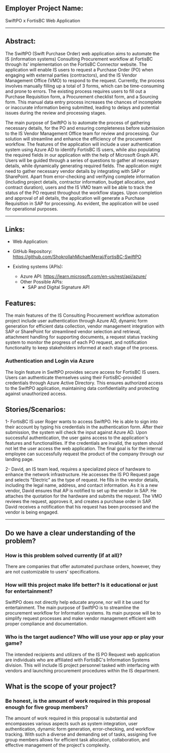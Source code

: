 ## Employer Project Name: 
SwiftPO x FortisBC Web Application


___

## Abstract:

The SwiftPO (Swift Purchase Order) web application aims to automate the IS (information systems) Consulting Procurement workflow at FortisBC through its’ implementation on the FortisBC Connector website. The application will enable IS users to request a Purchase Order (PO) when engaging with external parties (contractors), and the IS Vendor Management Office (VMO) to respond to the request. Currently, the process involves manually filling up a total of 3 forms, which can be time-consuming and prone to errors. The existing process requires users to fill out a Purchase Requisition form, a Procurement checklist form, and a Sourcing form. This manual data entry process increases the chances of incomplete or inaccurate information being submitted, leading to delays and potential issues during the review and processing stages.

The main purpose of SwiftPO is to automate the process of gathering necessary details, for the PO and ensuring completeness before submission to the IS Vendor Management Office team for review and processing. Our solution will streamline and enhance the efficiency of the procurement workflow. The features of the application will include a user authentication system using Azure AD to identify FortisBC IS users, while also populating the required fields in our application with the help of Microsoft Graph API. Users will be guided through a series of questions to gather all necessary details, while dynamically generating required fields. The application might need to gather necessary vendor details by integrating with SAP or SharePoint. Apart from error-checking and verifying complete information (including project details, contractor information, budget allocation, and contract duration), users and the IS VMO team will be able to track the status of the PO request throughout the workflow stages. Upon completion and approval of all details, the application will generate a Purchase Requisition in SAP for processing. As evident, the application will be used for operational purposes.

___

## Links:
- Web Application: 


- GitHub Repository: https://github.com/ShokrollahMichaelMeraj/FortisBC-SwiftPO


- Existing systems (APIs):

   - Azure API: https://learn.microsoft.com/en-us/rest/api/azure/
   - Other Possible APIs: 
        - SAP and Digital Signature API


## Features:
The main features of the IS Consulting Procurement workflow automation project include user authentication through Azure AD, dynamic form generation for efficient data collection, vendor management integration with SAP or SharePoint for streamlined vendor selection and retrieval, attachment handling for supporting documents, a request status tracking system to monitor the progress of each PO request, and notification functionality to keep stakeholders informed at each stage of the process.

### Authentication and Login via Azure

The login feature in SwiftPO provides secure access for FortisBC IS users. Users can authenticate themselves using their FortisBC-provided credentials through Azure Active Directory. This ensures authorized access to the SwiftPO application, maintaining data confidentiality and protecting against unauthorized access.


## Stories/Scenarios:

1- FortisBC IS user Roger wants to access SwiftPO. He is able to sign into their account by typing his credentials in the authentication form. After their submission, the system will check the input against Azure AD. Upon successful authentication, the user gains access to the application's features and functionalities. If the credentials are invalid, the system should not let the user access the web application. The final goal is for the internal employee can successfully request the product of the company through our landing page.


2- David, an IS team lead, requires a specialized piece of hardware to enhance the network infrastructure. He accesses the IS PO Request page and selects "Electric" as the type of request. He fills in the vendor details, including the legal name, address, and contact information. As it is a new vendor, David ensures that AP is notified to set up the vendor in SAP. He attaches the quotation for the hardware and submits the request. The VMO reviews the request, approves it, and creates a purchase order in SAP. David receives a notification that his request has been processed and the vendor is being engaged.


___
 
## Do we have a clear understanding of the problem?


### How is this problem solved currently (if at all)?
There are companies that offer automated purchase orders, however, they are not customizable to users' specifications.


### How will this project make life better? Is it educational or just for entertainment?
SwiftPO does not directly help educate anyone, nor will it be used for entertainment. The main purpose of SwiftPO is to streamline the procurement workflow for Information systems. Its main purpose will be to simplify request processes and make vendor management efficient with proper compliance and documentation.


### Who is the target audience? Who will use your app or play your game?
The intended recipients and utilizers of the IS PO Request web application are individuals who are affiliated with FortisBC's Information Systems division. This will include IS project personnel tasked with interfacing with vendors and launching procurement procedures within the IS department. 



## What is the scope of your project?


### Be honest, is the amount of work required in this proposal enough for five group members?

The amount of work required in this proposal is substantial and encompasses various aspects such as system integration, user authentication, dynamic form generation, error-checking, and workflow tracking. With such a diverse and demanding set of tasks, assigning five group members allows for efficient task allocation, collaboration, and effective management of the project's complexity.






